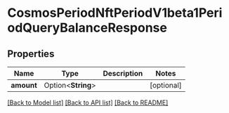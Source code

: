 # CosmosPeriodNftPeriodV1beta1PeriodQueryBalanceResponse

## Properties

Name | Type | Description | Notes
------------ | ------------- | ------------- | -------------
**amount** | Option<**String**> |  | [optional]

[[Back to Model list]](../README.md#documentation-for-models) [[Back to API list]](../README.md#documentation-for-api-endpoints) [[Back to README]](../README.md)


